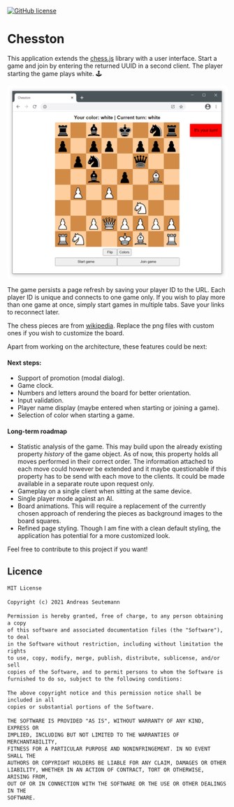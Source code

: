 [![GitHub license](https://img.shields.io/badge/License-MIT-blue.svg)](LICENSE)

# Chesston
This application extends the [chess.js](https://github.com/jhlywa/chess.js) library with a user interface. Start a game and join by entering the returned UUID in a second client. The player starting the game plays white. :joystick:

![](screenshot.png)

The game persists a page refresh by saving your player ID to the URL. Each player ID is unique and connects to one game only. If you wish to play more than one game at once, simply start games in multiple tabs. Save your links to reconnect later.

The chess pieces are from [wikipedia](https://en.wikipedia.org/wiki/Chess_piece). Replace the png files with custom ones if you wish to customize the board.

Apart from working on the architecture, these features could be next:

#### Next steps:
* Support of promotion (modal dialog).
* Game clock.
* Numbers and letters around the board for better orientation.
* Input validation.
* Player name display (maybe entered when starting or joining a game).
* Selection of color when starting a game.

#### Long-term roadmap
* Statistic analysis of the game. This may build upon the already existing property _history_ of the game object. As of now, this property holds all moves performed in their correct order. The information attached to each move could however be extended and it maybe questionable if this property has to be send with each move to the clients. It could be made available in a separate route upon request only.
* Gameplay on a single client when sitting at the same device.
* Single player mode against an AI.
* Board animations. This will require a replacement of the currently chosen approach of rendering the pieces as background images to the board squares.
* Refined page styling. Though I am fine with a clean default styling, the application has potential for a more customized look.

Feel free to contribute to this project if you want!

## Licence
```
MIT License

Copyright (c) 2021 Andreas Seutemann

Permission is hereby granted, free of charge, to any person obtaining a copy
of this software and associated documentation files (the "Software"), to deal
in the Software without restriction, including without limitation the rights
to use, copy, modify, merge, publish, distribute, sublicense, and/or sell
copies of the Software, and to permit persons to whom the Software is
furnished to do so, subject to the following conditions:

The above copyright notice and this permission notice shall be included in all
copies or substantial portions of the Software.

THE SOFTWARE IS PROVIDED "AS IS", WITHOUT WARRANTY OF ANY KIND, EXPRESS OR
IMPLIED, INCLUDING BUT NOT LIMITED TO THE WARRANTIES OF MERCHANTABILITY,
FITNESS FOR A PARTICULAR PURPOSE AND NONINFRINGEMENT. IN NO EVENT SHALL THE
AUTHORS OR COPYRIGHT HOLDERS BE LIABLE FOR ANY CLAIM, DAMAGES OR OTHER
LIABILITY, WHETHER IN AN ACTION OF CONTRACT, TORT OR OTHERWISE, ARISING FROM,
OUT OF OR IN CONNECTION WITH THE SOFTWARE OR THE USE OR OTHER DEALINGS IN THE
SOFTWARE.
```